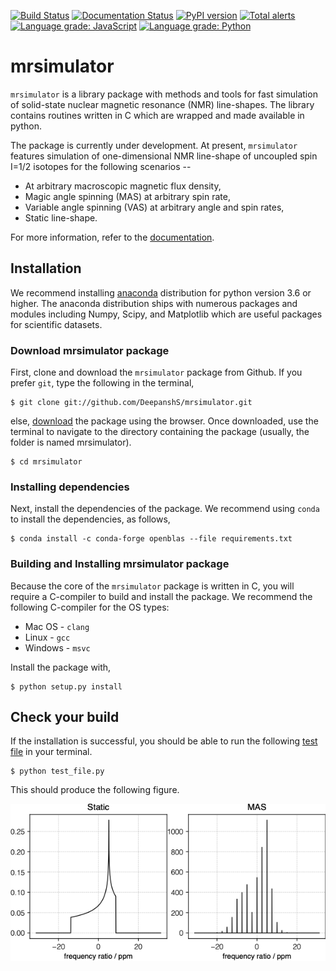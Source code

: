 [![Build Status](https://travis-ci.org/DeepanshS/mrsimulator.svg?branch=master)](https://travis-ci.org/DeepanshS/mrsimulator)
[![Documentation Status](https://readthedocs.org/projects/mrsimulator/badge/?version=stable)](https://mrsimulator.readthedocs.io/en/stable/?badge=stable)
[![PyPI version](https://badge.fury.io/py/mrsimulator.svg)](https://badge.fury.io/py/mrsimulator)
[![Total alerts](https://img.shields.io/lgtm/alerts/g/DeepanshS/mrsimulator.svg?logo=lgtm&logoWidth=18)](https://lgtm.com/projects/g/DeepanshS/mrsimulator/alerts/)
[![Language grade: JavaScript](https://img.shields.io/lgtm/grade/javascript/g/DeepanshS/mrsimulator.svg?logo=lgtm&logoWidth=18)](https://lgtm.com/projects/g/DeepanshS/mrsimulator/context:javascript)
[![Language grade: Python](https://img.shields.io/lgtm/grade/python/g/DeepanshS/mrsimulator.svg?logo=lgtm&logoWidth=18)](https://lgtm.com/projects/g/DeepanshS/mrsimulator/context:python)

# mrsimulator

`mrsimulator` is a library package with methods and tools for fast
simulation of solid-state nuclear magnetic resonance (NMR) line-shapes.
The library contains routines written in C which are wrapped and made
available in python.

The package is currently under development. At present, `mrsimulator` features
simulation of one-dimensional NMR line-shape of uncoupled spin
I=1/2 isotopes for the following scenarios --

- At arbitrary macroscopic magnetic flux density,
- Magic angle spinning (MAS) at arbitrary spin rate,
- Variable angle spinning (VAS) at arbitrary angle and spin rates,
- Static line-shape.

For more information, refer to the
[documentation](https://deepanshs.github.io/mrsimulator/).

## Installation

We recommend installing [anaconda](https://www.anaconda.com/distribution/)
distribution for python version 3.6 or higher. The anaconda distribution
ships with numerous packages and modules including Numpy, Scipy, and Matplotlib
which are useful packages for scientific datasets.

### Download mrsimulator package

First, clone and download the `mrsimulator` package from Github. If you prefer
`git`, type the following in the terminal,

    $ git clone git://github.com/DeepanshS/mrsimulator.git

else, [download](https://github.com/DeepanshS/mrsimulator) the package using
the browser. Once downloaded, use the terminal to navigate to the directory
containing the package (usually, the folder is named mrsimulator).

    $ cd mrsimulator

### Installing dependencies

Next, install the dependencies of the package. We recommend using `conda` to
install the dependencies, as follows,

    $ conda install -c conda-forge openblas --file requirements.txt

### Building and Installing mrsimulator package

Because the core of the `mrsimulator` package is written in C, you will
require a C-compiler to build and install the package. We recommend the
following C-compiler for the OS types:

- Mac OS - `clang`
- Linux - `gcc`
- Windows - `msvc`

Install the package with,

    $ python setup.py install

## Check your build

If the installation is successful, you should be able to run the following
[test file](https://raw.github.com/DeepanshS/mrsimulator-test/master/test_file.py?raw=true)
in your terminal.

    $ python test_file.py

This should produce the following figure.

![alt text](https://raw.githubusercontent.com/DeepanshS/mrsimulator/master/docs/_static/test_output.png)
